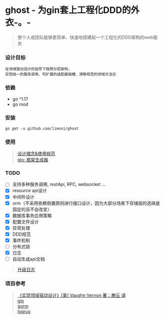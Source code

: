 # ghost - 为gin套上工程化DDD的外衣-。-
> 使个人或团队能够更简单、快速地搭建起一个工程化的DDD架构的web服务

### 设计目标
```
在领域驱动设计的指导下按照分层架构，
实现统一的服务调用、可扩展的适配器插槽、清晰规范的领域方法论
```

### 依赖
- go ^1.17
- go mod

### 安装
```shell script
go get -u github.com/limoxi/ghost
```

### 使用
>[设计理念&使用规范](./guide_lines.md)    
>[glo: 框架生成器](https://github.com/limoxi/glo) 

### TODO
- [ ] 支持多种服务调用, restApi, RPC, websocket ...
- [x] resource api设计
- [x] 中间件设计
- [x] orm（不采用依赖倒置原则进行接口设计，因为大部分场景下存储层的选择是固定的且不会改变）
- [x] 数据库事务应用策略
- [x] 配置文件设计
- [x] 异常处理
- [x] DDD规范
- [x] 事件机制
- [ ] 分布式锁
- [x] 日志
- [ ] 自动生成api文档

> [升级日志](./update_log.md)

### 项目参考
>[《实现领域驱动设计》[美] Vaughn Vernon 著；滕云 译](https://item.jd.com/11423256.html)     
>[gin](https://github.com/gin-gonic/gin)    
>[gorm](https://gorm.io/gorm)     
>[logrus](https://github.com/sirupsen/logrus)